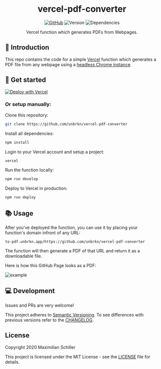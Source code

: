 <div align="center">
  
# vercel-pdf-converter

[![GitHub](https://img.shields.io/github/license/mashape/apistatus.svg)](https://github.com/unbrkn/vercel-pdf-converter/blob/master/LICENSE) ![Version](https://img.shields.io/github/package-json/v/betahuhn/vercel-pdf-converter) ![Dependencies](https://img.shields.io/david/betahuhn/vercel-pdf-converter)

Vercel function which generates PDFs from Webpages.

</div>

## 👋 Introduction

This repo contains the code for a simple [Vercel](https://vercel.com) function which generates a PDF file from any webpage using a [headless Chrome instance](https://github.com/puppeteer/puppeteer).

## 🚀 Get started

[![Deploy with Vercel](https://vercel.com/button)](https://vercel.com/new/git/external?repository-url=https%3A%2F%2Fgithub.com%2Funbrkn%2Fvercel-pdf-converter)

### Or setup manually:

Clone this repository:

```sh
git clone https://github.com/unbrkn/vercel-pdf-converter
```

Install all dependencies:

```sh
npm install
```

Login to your Vercel account and setup a project:

```sh
vercel
```

Run the function locally:

```sh
npm run develop
```

Deploy to Vercel in production:

```sh
npm run deploy 
```

## 📚 Usage

After you've deployed the function, you can use it by placing your function's domain infront of any URL:

```
to-pdf.unbrkn.app/https://github.com/unbrkn/vercel-pdf-converter
```

The function will then generate a PDF of that URL and return it as a downloadable file.

Here is how this GitHub Page looks as a PDF:

![example](https://cdn.mxis.ch/assets/vercel-pdf-converter/preview.png)

## 💻 Development

Issues and PRs are very welcome!

This project adheres to [Semantic Versioning](https://semver.org/spec/v2.0.0.html). To see differences with previous versions refer to the [CHANGELOG](CHANGELOG.md).

## License

Copyright 2020 Maximilian Schiller

This project is licensed under the MIT License - see the [LICENSE](LICENSE) file for details.
